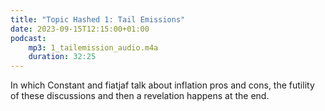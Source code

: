 ```yaml
---
title: "Topic Hashed 1: Tail Emissions"
date: 2023-09-15T12:15:00+01:00
podcast:
    mp3: 1_tailemission_audio.m4a
    duration: 32:25
---
```

In which Constant and fiatjaf talk about inflation pros and cons, the futility of these discussions and then a revelation happens at the end.